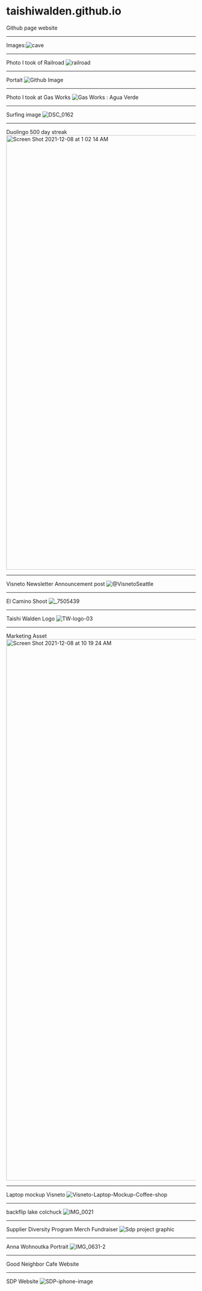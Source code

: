 # taishiwalden.github.io
Github page website

***
Images:![cave](https://user-images.githubusercontent.com/75241036/145173471-9066c3e9-3de6-4d90-82d3-f9af4e70f4d0.jpg)

***
Photo I took of Railroad 
![railroad](https://user-images.githubusercontent.com/75241036/145175330-434f3a52-d589-4572-bd66-41ecaff89609.jpg)

***
Portait
![Github Image](https://user-images.githubusercontent.com/75241036/145175758-687298ac-23c4-41f8-9893-db65e1410b4d.png)

***
Photo I took at Gas Works
![Gas Works : Agua Verde](https://user-images.githubusercontent.com/75241036/145176614-fe75e6fa-dbec-4112-82a7-06f8787bee4e.jpg)

***
Surfing image
![DSC_0162](https://user-images.githubusercontent.com/75241036/145178402-b1e49e4a-4eca-4011-b124-3a160aebd00b.JPG)

***
Duolingo 500 day streak
<img width="1152" alt="Screen Shot 2021-12-08 at 1 02 14 AM" src="https://user-images.githubusercontent.com/75241036/145179609-cc0d0b31-a7b4-424e-b627-1b2f9e9c3c4b.png">

***
Visneto Newsletter Announcement post
![@VisnetoSeattle](https://user-images.githubusercontent.com/75241036/145180596-d3bad9a6-14ab-43c6-be7a-075e83538f51.png)

***
El Camino Shoot
![_7505439](https://user-images.githubusercontent.com/75241036/145180850-ccd3248a-e732-4f15-b1c5-e5f4fe709b71.jpg)


***
Taishi Walden Logo
![TW-logo-03](https://user-images.githubusercontent.com/75241036/145183428-c5ff2e93-bce9-4214-951b-f7ec87b742a1.png)

***
Marketing Asset
<img width="1435" alt="Screen Shot 2021-12-08 at 10 19 24 AM" src="https://user-images.githubusercontent.com/75241036/145262298-d81c2aed-746a-4c4a-8757-b8e39063781a.png">

***
Laptop mockup Visneto
![Visneto-Laptop-Mockup-Coffee-shop](https://user-images.githubusercontent.com/75241036/145262460-24a4c756-be5b-4ddd-b8ac-be348ce26a9b.jpg)

***
backflip lake colchuck
![IMG_0021](https://user-images.githubusercontent.com/75241036/145262423-b0934611-c98a-43f7-a452-1eebbdb16e5a.jpg)

***
Supplier Diversity Program Merch Fundraiser
![Sdp project graphic](https://user-images.githubusercontent.com/75241036/145262573-5d001646-ac33-4d66-a2fd-2250017a3ec7.png)

***
Anna Wohnoutka Portrait
![IMG_0631-2](https://user-images.githubusercontent.com/75241036/145266310-c29b4203-e8ee-4b4e-b0dd-e7f9f074a7f5.jpg)

***
Good Neighbor Cafe Website

***
SDP Website
![SDP-iphone-image](https://user-images.githubusercontent.com/75241036/145266446-3744100c-b054-4294-9fde-121ae2d5bb30.jpg)
